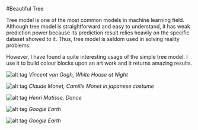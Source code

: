 
#Beautiful Tree

Tree model is one of the most common models in machine learning field. Although tree model is straightforward and easy to understand, it has weak prediction power because its prediction result relies heavily on the specific dataset showed to it. Thus, tree model is seldom used in solving reality problems.   

However, I have found a quite interesting usage of the simple tree model. I use it to build colour blocks upon an art work and it returns amazing results.    
  
  
![alt tag](https://github.com/SauceCat/Beautiful-Tree/blob/master/housebig.jpg)
*Vincent van Gogh, White House at Night*       

![alt tag](https://github.com/SauceCat/Beautiful-Tree/blob/master/monet.jpg)
*Claude Monet, Camille Monet in japanese costume*    

![alt tag](https://github.com/SauceCat/Beautiful-Tree/blob/master/matissebig.jpg)
*Henri Matisse, Dance*    

![alt tag](https://github.com/SauceCat/Beautiful-Tree/blob/master/goo01.jpg)
*Google Earth*

![alt tag](https://github.com/SauceCat/Beautiful-Tree/blob/master/goo02big.jpg)
*Google Earth*

